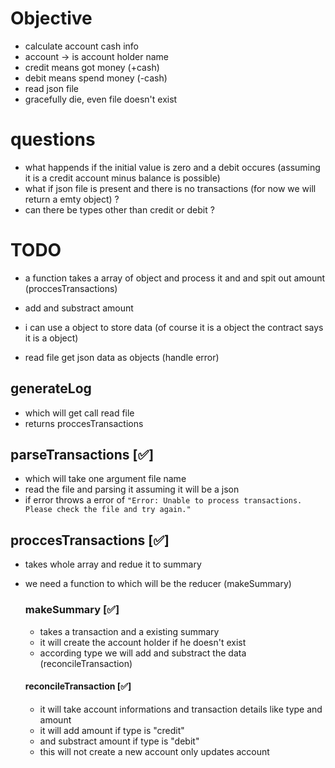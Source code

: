 # Objective

- calculate account cash info
- account -> is account holder name
- credit means got money (+cash)
- debit means spend money (-cash)
- read json file
- gracefully die, even file doesn't exist

# questions

- what happends if the initial value is zero and a debit occures
  (assuming it is a credit account minus balance is possible)
- what if json file is present and there is no transactions
  (for now we will return a emty object) ?
- can there be types other than credit or debit ?

# TODO

- a function takes a array of object and process it and and spit out amount (proccesTransactions)
- add and substract amount
- i can use a object to store data (of course it is a object the contract says it is a object)

- read file get json data as objects (handle error)

## generateLog

- which will get call read file
- returns proccesTransactions

## parseTransactions [✅]

- which will take one argument file name
- read the file and parsing it assuming it will be a json
- if error throws a error of
  `"Error: Unable to process transactions. Please check the file and try again."`

## proccesTransactions [✅]

- takes whole array and redue it to summary
- we need a function to which will be the reducer (makeSummary)

  ### makeSummary [✅]

  - takes a transaction and a existing summary
  - it will create the account holder if he doesn't exist
  - according type we will add and substract the data
    (reconcileTransaction)

  #### reconcileTransaction [✅]

  - it will take account informations and transaction details like type and amount
  - it will add amount if type is "credit"
  - and substract amount if type is "debit"
  - this will not create a new account only updates account
